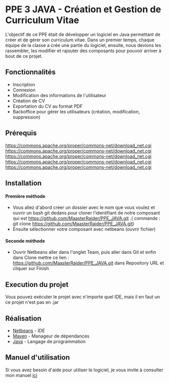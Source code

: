 # PPE 3 JAVA - Création et Gestion de Curriculum Vitae 

L'objectif de ce PPE était de développer un logiciel en Java permettant de créer et de gérer son curriculum vitae. Dans un premier temps, chaque équipe de la classe a crée une partie du logiciel, ensuite, nous devions les rassembler, les modifier et rajouter des composants pour pouvoir arriver à bout de ce projet.

## Fonctionnalités

- Inscription 
- Connexion
- Modification des informations de l'utilisateur 
- Création de CV
- Exportation du CV au format PDF
- Backoffice pour gérer les utilisateurs (création, modification, suppression)

## Prérequis

https://commons.apache.org/proper/commons-net/download_net.cgi
https://commons.apache.org/proper/commons-net/download_net.cgi
https://commons.apache.org/proper/commons-net/download_net.cgi
https://commons.apache.org/proper/commons-net/download_net.cgi
https://commons.apache.org/proper/commons-net/download_net.cgi

## Installation

#### Première méthode 

- Vous allez d'abord créer un dossier avec le nom que vous voulez et ouvrir un bash git dedans pour cloner l'identifiant de notre composant qui est https://github.com/MaasterRaider/PPE_JAVA.git .( commande : git clone https://github.com/MaasterRaider/PPE_JAVA.git)
- Ensuite sélectionner votre composant avec netbeans (ouvrir fichier)

#### Seconde méthode 

- Ouvrir Netbeans aller dans l'onglet Team, puis aller dans Git et enfin dans Clone mettre ce lien : https://github.com/MaasterRaider/PPE_JAVA.git dans Repository URL et cliquer sur Finish

## Execution du projet

Vous pouvez exécuter le projet avec n'importe quel IDE, mais il en faut un ce projet n'est pas en .jar

## Réalisation

- [Netbeans](https://fr.netbeans.org/) - IDE
- [Maven](https://maven.apache.org/) - Manageur de dépendances
- [Java](https://www.java.com/fr/download/)  - Langage de programmation

## Manuel d'utilisation

Si vous avez besoin d'aide pour utiliser le logiciel, je vous invite à consulter mon manuel [ici](https://docs.google.com/document/d/1udq95hO8bdvAC2R3Ajm5xybh_FucwFqz0kMooYD4RFI/edit?usp=drive_web&ouid=101784614522720207744)
